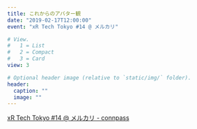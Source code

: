 ```yaml
---
title: これからのアバター観
date: "2019-02-17T12:00:00"
event: "xR Tech Tokyo #14 @ メルカリ"

# View.
#   1 = List
#   2 = Compact
#   3 = Card
view: 3

# Optional header image (relative to `static/img/` folder).
header:
  caption: ""
  image: ""
---
```


[xR Tech Tokyo #14 @ メルカリ - connpass](https://vrtokyo.connpass.com/event/114566/)
